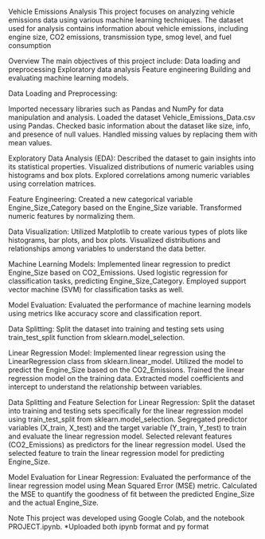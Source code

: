 Vehicle Emissions Analysis
This project focuses on analyzing vehicle emissions data using various machine learning techniques. The dataset used for analysis contains information about vehicle emissions, including engine size, CO2 emissions, transmission type, smog level, and fuel consumption

Overview
The main objectives of this project include:
Data loading and preprocessing
Exploratory data analysis
Feature engineering
Building and evaluating machine learning models.

Data Loading and Preprocessing:

Imported necessary libraries such as Pandas and NumPy for data manipulation and analysis.
Loaded the dataset Vehicle_Emissions_Data.csv using Pandas.
Checked basic information about the dataset like size, info, and presence of null values.
Handled missing values by replacing them with mean values.

Exploratory Data Analysis (EDA):
Described the dataset to gain insights into its statistical properties.
Visualized distributions of numeric variables using histograms and box plots.
Explored correlations among numeric variables using correlation matrices.

Feature Engineering:
Created a new categorical variable Engine_Size_Category based on the Engine_Size variable.
Transformed numeric features by normalizing them.

Data Visualization:
Utilized Matplotlib to create various types of plots like histograms, bar plots, and box plots.
Visualized distributions and relationships among variables to understand the data better.

Machine Learning Models:
Implemented linear regression to predict Engine_Size based on CO2_Emissions.
Used logistic regression for classification tasks, predicting Engine_Size_Category.
Employed support vector machine (SVM) for classification tasks as well.

Model Evaluation:
Evaluated the performance of machine learning models using metrics like accuracy score and classification report.

Data Splitting:
Split the dataset into training and testing sets using train_test_split function from sklearn.model_selection.

Linear Regression Model:
Implemented linear regression using the LinearRegression class from sklearn.linear_model.
Utilized the model to predict the Engine_Size based on the CO2_Emissions.
Trained the linear regression model on the training data.
Extracted model coefficients and intercept to understand the relationship between variables.

Data Splitting and Feature Selection for Linear Regression:
Split the dataset into training and testing sets specifically for the linear regression model using train_test_split from sklearn.model_selection.
Segregated predictor variables (X_train, X_test) and the target variable (Y_train, Y_test) to train and evaluate the linear regression model.
Selected relevant features (CO2_Emissions) as predictors for the linear regression model.
Used the selected feature to train the linear regression model for predicting Engine_Size.

Model Evaluation for Linear Regression:
Evaluated the performance of the linear regression model using Mean Squared Error (MSE) metric.
Calculated the MSE to quantify the goodness of fit between the predicted Engine_Size and the actual Engine_Size.




Note
This project was developed using Google Colab, and the notebook PROJECT.ipynb. 
*Uploaded both ipynb format and py format
